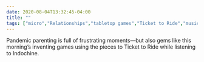 ```yaml
---
date: 2020-08-04T13:32:45-04:00
title: ""
tags: ["micro","Relationships","tabletop games","Ticket to Ride","music","Indochine","parenting"]
---
```

Pandemic parenting is full of frustrating moments—but also gems like this morning’s inventing games using the pieces to Ticket to Ride while listening to Indochine.
